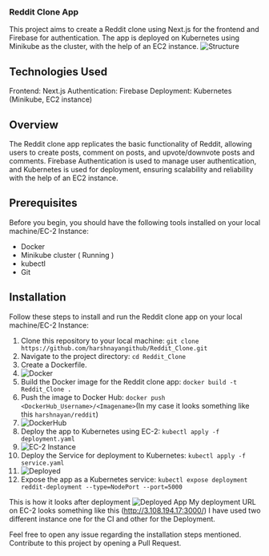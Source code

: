 ### Reddit Clone App
This project aims to create a Reddit clone using Next.js for the frontend and Firebase for authentication. The app is deployed on Kubernetes using Minikube as the cluster, with the help of an EC2 instance.
![Structure](https://github.com/harshnayangithub/Reddit_Clone/assets/126700987/240762ca-4211-43c7-bbb5-2a0bb1cac94d)


## Technologies Used
Frontend: Next.js
Authentication: Firebase
Deployment: Kubernetes (Minikube, EC2 instance)


## Overview
The Reddit clone app replicates the basic functionality of Reddit, allowing users to create posts, comment on posts, and upvote/downvote posts and comments. Firebase Authentication is used to manage user authentication, and Kubernetes is used for deployment, ensuring scalability and reliability with the help of an EC2 instance.


## Prerequisites
Before you begin, you should have the following tools installed on your local machine/EC-2 Instance: 

- Docker
- Minikube cluster ( Running )
- kubectl
- Git



## Installation
Follow these steps to install and run the Reddit clone app on your local machine/EC-2 Instance:

1) Clone this repository to your local machine: `git clone https://github.com/harshnayangithub/Reddit_Clone.git`
2) Navigate to the project directory: `cd Reddit_Clone`
3) Create a Dockerfile.
4) ![Docker](https://github.com/harshnayangithub/Skin_O_Care/assets/126700987/b0096cda-a11d-46da-a5ba-5c5986af0aee)
5) Build the Docker image for the Reddit clone app: `docker build -t Reddit_Clone .`
6) Push the image to Docker Hub: `docker push <DockerHub_Username>/<Imagename>`(In my case it looks something like this `harshnayan/reddit`)
7) ![DockerHub](https://github.com/harshnayangithub/Skin_O_Care/assets/126700987/beadc035-331e-4d0f-940b-eac25f100f2a)
8) Deploy the app to Kubernetes using EC-2: `kubectl apply -f deployment.yaml`
9) ![EC-2 Instance](https://github.com/harshnayangithub/Skin_O_Care/assets/126700987/ffc09193-1e0f-4bf3-b8fb-b1353906d2c7)
10) Deploy the Service for deployment to Kubernetes: `kubectl apply -f service.yaml`
11) ![Deployed](https://github.com/harshnayangithub/Skin_O_Care/assets/126700987/1df194fb-a736-4b47-a66c-ea231f77560d)
12) Expose the app as a Kubernetes service: `kubectl expose deployment reddit-deployment --type=NodePort --port=5000`

This is how it looks after deployment
![Deployed App](https://github.com/harshnayangithub/Skin_O_Care/assets/126700987/cc57231e-7f13-4953-8ae0-2ed120b1f348)
My deployment URL on EC-2 looks something like this (http://3.108.194.17:3000/)
I have used two different instance one for the CI and other for the Deployment.

Feel free to open any issue regarding the installation steps mentioned.
Contribute to this project by opening a Pull Request.


